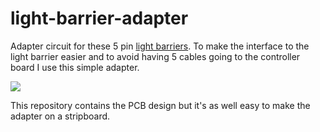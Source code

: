# light-barrier-adapter

Adapter circuit for these 5 pin [light barriers](https://omronfs.omron.com/en_US/ecb/products/pdf/en-ee_sx3161_w11_4161_w11.pdf).
To make the interface to the light barrier easier and to avoid having 5 cables going to the controller board I use this simple adapter.

![](/pics/schematic)

This repository contains the PCB design but it's as well easy to make the adapter on a stripboard.
